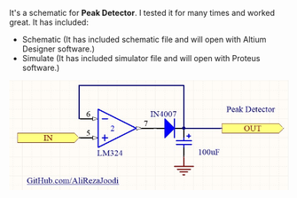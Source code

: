 It's a schematic for **Peak Detector**. I tested it for many times and worked great. It has included:
- Schematic (It has included schematic file and will open with Altium Designer software.)
- Simulate (It has included simulator file and will open with Proteus software.)

![This is an image](https://github.com/AliRezaJoodi/Electronic-Modules/blob/main/Detector_Peak%20Detector/Schematic/V1.0.jpg?raw=true)
